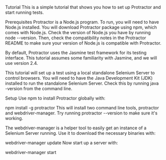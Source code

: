 Tutorial
This is a simple tutorial that shows you how to set up Protractor and start running tests.

Prerequisites
Protractor is a Node.js program. To run, you will need to have Node.js installed. You will download Protractor package using npm, which comes with Node.js. Check the version of Node.js you have by running node --version. Then, check the compatibility notes in the Protractor README to make sure your version of Node.js is compatible with Protractor.

By default, Protractor uses the Jasmine test framework for its testing interface. This tutorial assumes some familiarity with Jasmine, and we will use version 2.4.

This tutorial will set up a test using a local standalone Selenium Server to control browsers. You will need to have the Java Development Kit (JDK) installed to run the standalone Selenium Server. Check this by running java -version from the command line.

Setup
Use npm to install Protractor globally with:

npm install -g protractor
This will install two command line tools, protractor and webdriver-manager. Try running protractor --version to make sure it's working.

The webdriver-manager is a helper tool to easily get an instance of a Selenium Server running. Use it to download the necessary binaries with:

webdriver-manager update
Now start up a server with:

webdriver-manager start

